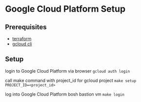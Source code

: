 # Google Cloud Platform Setup


## Prerequisites

- [terraform](https://www.terraform.io/downloads.html)
- [gcloud cli](cloud.google.com/sdk)

## Setup

login to Google Cloud Platform via browser
`gcloud auth login`

call make command with project_id for gcloud project
`make setup PROJECT_ID=<project_id>`

log into Google Cloud Platform bosh bastion vm
`make login`
